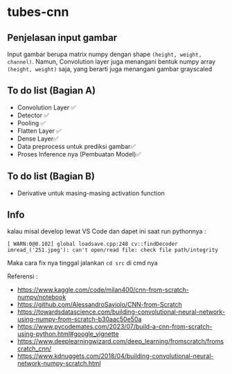 # tubes-cnn

## Penjelasan input gambar
Input gambar berupa matrix numpy dengan shape `(height, weight, channel)`. Namun, Convolution layer juga menangani bentuk numpy array `(height, weight)` saja, yang berarti juga menangani gambar grayscaled

## To do list (Bagian A)
- Convolution Layer ✅
- Detector ✅
- Pooling ✅
- Flatten Layer ✅
- Dense Layer✅
- Data preprocess untuk prediksi gambar✅
- Proses Inference nya (Pembuatan Model)✅

## To do list (Bagian B)
- Derivative untuk masing-masing activation function

## Info
kalau misal develop lewat VS Code dan dapet ini saat run pythonnya :
```
[ WARN:0@0.102] global loadsave.cpp:248 cv::findDecoder imread_('251.jpeg'): can't open/read file: check file path/integrity
```
Maka cara fix nya tinggal jalankan `cd src` di cmd nya

Referensi : 
- https://www.kaggle.com/code/milan400/cnn-from-scratch-numpy/notebook
- https://github.com/AlessandroSaviolo/CNN-from-Scratch
- https://towardsdatascience.com/building-convolutional-neural-network-using-numpy-from-scratch-b30aac50e50a
- https://www.pycodemates.com/2023/07/build-a-cnn-from-scratch-using-python.html#google_vignette
- https://www.deeplearningwizard.com/deep_learning/fromscratch/fromscratch_cnn/
- https://www.kdnuggets.com/2018/04/building-convolutional-neural-network-numpy-scratch.html
